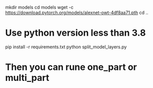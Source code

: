 mkdir models
cd models
wget -c https://download.pytorch.org/models/alexnet-owt-4df8aa71.pth
cd ..
# Use python version less than 3.8
pip install -r requirements.txt
python split_model_layers.py
# Then you can rune one_part or multi_part
